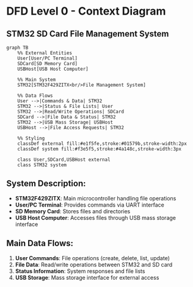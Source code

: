 # DFD Level 0 - Context Diagram

## STM32 SD Card File Management System

```mermaid
graph TB
    %% External Entities
    User[User/PC Terminal]
    SDCard[SD Memory Card]
    USBHost[USB Host Computer]

    %% Main System
    STM32[STM32F429ZITX<br/>File Management System]

    %% Data Flows
    User -->|Commands & Data| STM32
    STM32 -->|Status & File Lists| User
    STM32 -->|Read/Write Operations| SDCard
    SDCard -->|File Data & Status| STM32
    STM32 -->|USB Mass Storage| USBHost
    USBHost -->|File Access Requests| STM32

    %% Styling
    classDef external fill:#e1f5fe,stroke:#01579b,stroke-width:2px
    classDef system fill:#f3e5f5,stroke:#4a148c,stroke-width:3px

    class User,SDCard,USBHost external
    class STM32 system
```

## System Description:

- **STM32F429ZITX**: Main microcontroller handling file operations
- **User/PC Terminal**: Provides commands via UART interface
- **SD Memory Card**: Stores files and directories
- **USB Host Computer**: Accesses files through USB mass storage interface

## Main Data Flows:

1. **User Commands**: File operations (create, delete, list, update)
2. **File Data**: Read/write operations between STM32 and SD card
3. **Status Information**: System responses and file lists
4. **USB Storage**: Mass storage interface for external access
